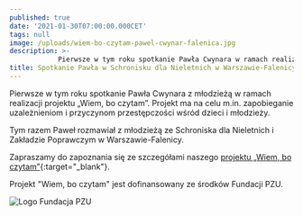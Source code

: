 ```yaml
---
published: true
date: '2021-01-30T07:00:00.000CET'
tags: null
image: /uploads/wiem-bo-czytam-pawel-cwynar-falenica.jpg
description: >-
            Pierwsze w tym roku spotkanie Pawła Cwynara w ramach realizacji projektu „Wiem, bo czytam”.
title: Spotkanie Pawła w Schronisku dla Nieletnich w Warszawie-Falenicy
---
```


Pierwsze w tym roku spotkanie Pawła Cwynara z młodzieżą w ramach realizacji projektu „Wiem, bo czytam”. Projekt ma na celu m.in. zapobieganie uzależnieniom i przyczynom przestępczości wśród dzieci i młodzieży. 

Tym razem Paweł rozmawiał z młodzieżą ze Schroniska dla Nieletnich i Zakładzie Poprawczym w Warszawie-Falenicy.

Zapraszamy do zapoznania się ze szczegółami naszego [projektu „Wiem, bo czytam”](https://czytam.noweteraz.pl/){:target="_blank"}.

Projekt "Wiem, bo czytam" jest dofinansowany ze środków Fundacji PZU.

![Logo Fundacja PZU](/uploads/logo-fundacja-pzu-poziom.jpg)



